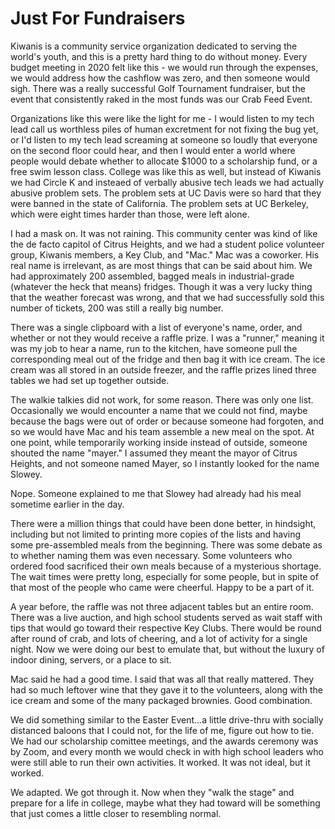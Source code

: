# Just For Fundraisers

Kiwanis is a community service organization dedicated to serving the world's youth, and this is a pretty hard thing to do without money.  Every budget meeting in 2020 felt like this - we would run through the expenses, we would address how the cashflow was zero, and then someone would sigh.  There was a really successful Golf Tournament fundraiser, but the event that consistently raked in the most funds was our Crab Feed Event.

Organizations like this were like the light for me - I would listen to my tech lead call us worthless piles of human excretment for not fixing the bug yet, or I'd listen to my tech lead screaming at someone so loudly that everyone on the second floor could hear, and then I would enter a world where people would debate whether to allocate $1000 to a scholarship fund, or a free swim lesson class.  College was like this as well, but instead of Kiwanis we had Circle K and insteaed of verbally abusive tech leads we had actually abusive problem sets.  The problem sets at UC Davis were so hard that they were banned in the state of California.  The problem sets at UC Berkeley, which were eight times harder than those, were left alone.

I had a mask on.  It was not raining.  This community center was kind of like the de facto capitol of Citrus Heights, and we had a student police volunteer group, Kiwanis members, a Key Club, and "Mac."  Mac was a coworker.  His real name is irrelevant, as are most things that can be said about him.  We had approximately 200 assembled, bagged meals in industrial-grade (whatever the heck that means) fridges.  Though it was a very lucky thing that the weather forecast was wrong, and that we had successfully sold this number of tickets, 200 was still a really big number.

There was a single clipboard with a list of everyone's name, order, and whether or not they would receive a raffle prize.  I was a "runner," meaning it was my job to hear a name, run to the kitchen, have someone pull the corresponding meal out of the fridge and then bag it with ice cream.  The ice cream was all stored in an outside freezer, and the raffle prizes lined three tables we had set up together outside.

The walkie talkies did not work, for some reason.  There was only one list.  Occasionally we would encounter a name that we could not find, maybe because the bags were out of order or because someone had forgoten, and so we would have Mac and his team assemble a new meal on the spot.  At one point, while temporarily working inside instead of outside, someone shouted the name "mayer."  I assumed they meant the mayor of Citrus Heights, and not someone named Mayer, so I instantly looked for the name Slowey.

Nope.  Someone explained to me that Slowey had already had his meal sometime earlier in the day.

There were a million things that could have been done better, in hindsight, including but not limited to printing more copies of the lists and having some pre-assembled meals from the beginning.  There was some debate as to whether naming them was even necessary. Some volunteers who ordered food sacrificed their own meals because of a mysterious shortage.  The wait times were pretty long, especially for some people, but in spite of that most of the people who came were cheerful.  Happy to be a part of it.

A year before, the raffle was not three adjacent tables but an entire room.  There was a live auction, and high school students served as wait staff with tips that would go toward their respective Key Clubs.  There would be round after round of crab, and lots of cheering, and a lot of activity for a single night.  Now we were doing our best to emulate that, but without the luxury of indoor dining, servers, or a place to sit.

Mac said he had a good time.  I said that was all that really mattered.  They had so much leftover wine that they gave it to the volunteers, along with the ice cream and some of the many packaged brownies.  Good combination.

We did something similar to the Easter Event...a little drive-thru with socially distanced baloons that I could not, for the life of me, figure out how to tie.  We had our scholarship comittee meetings, and the awards ceremony was by Zoom, and every month we would check in with high school leaders who were still able to run their own activities.  It worked.  It was not ideal, but it worked.

We adapted.  We got through it.  Now when they "walk the stage" and prepare for a life in college, maybe what they had toward will be something that just comes a little closer to resembling normal. 
